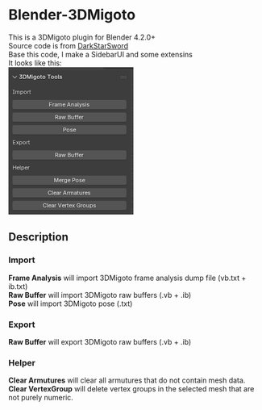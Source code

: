 # Blender-3DMigoto
This is a 3DMigoto plugin for Blender 4.2.0+  
Source code is from [DarkStarSword](https://github.com/DarkStarSword/3d-fixes)  
Base this code, I make a SidebarUI and some extensins  
It looks like this:  
![](/images/preview.png)
## Description
### Import
**Frame Analysis** will  import 3DMigoto frame analysis dump file (vb.txt + ib.txt)  
**Raw Buffer** will import 3DMigoto raw buffers (.vb + .ib)  
**Pose** will import 3DMigoto pose (.txt)  
### Export  
**Raw Buffer** will export 3DMigoto raw buffers (.vb + .ib)  
### Helper
**Clear Armutures** will clear all armutures that do not contain mesh data.  
**Clear VertexGroup** will delete vertex groups in the selected mesh that are not purely numeric.  
